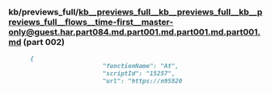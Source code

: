 ### kb/previews_full/kb__previews_full__kb__previews_full__kb__previews_full__flows__time-first__master-only@guest.har.part084.md.part001.md.part001.md.part001.md (part 002)

```md
      {
                          "functionName": "At",
                          "scriptId": "15257",
                          "url": "https://n95820
```

```
